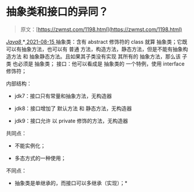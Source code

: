 <!--yml
category: 未分类
date: 0001-01-01 00:00:00
--->

# 抽象类和接口的异同？

> 原文：[https://zwmst.com/1198.html](https://zwmst.com/1198.html)

   [ *Java8* ](https://zwmst.com/java8)*[ <time datetime="2021-08-15T10:43:14+08:00"> 2021-08-15 </time> ](https://zwmst.com/1198.html)  抽象类：含有 abstract 修饰符的 class 就算 抽象类；它既可以有抽象方法，也可以有 普通 方法，构造方法，静态方法，但是不能有抽象构造方法 和 抽象静态方法。且如果其子类没有实现 其所有的 抽象方法，那么该 子类 也必须是 抽象类； 接口：他可以看成是 抽象类的 一个特例，使用 interface 修饰符；

内部结构：

*   jdk7：接口只有常量和抽象方法，无构造器

*   jdk8：接口增加了 默认方法 和 静态方法，无构造器

*   jdk9：接口允许 以 private 修饰的方法，无构造器

共同点：

*   不能实例化；

*   多态方式的一种使用；

不同点：

*   抽象类是单继承的，而接口可以多继承（实现）；*